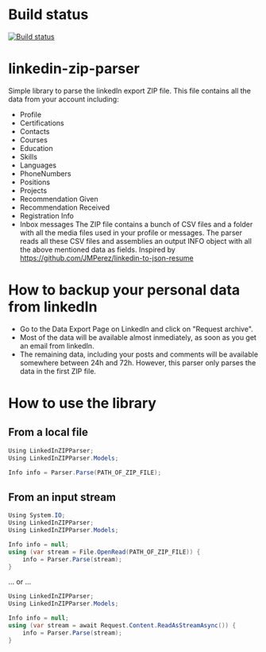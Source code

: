 # Build status
[![Build status](https://ci.appveyor.com/api/projects/status/wtxhmtu93xca6i1c/branch/master?svg=true)](https://ci.appveyor.com/project/remixed2/linkedin-zip-parser/branch/master)


# linkedin-zip-parser
Simple library to parse the linkedIn export ZIP file. This file contains all the data from your account including:
- Profile
- Certifications
- Contacts
- Courses
- Education
- Skills
- Languages
- PhoneNumbers
- Positions
- Projects
- Recommendation Given
- Recommendation Received
- Registration Info
- Inbox messages
The ZIP file contains a bunch of CSV files and a folder with all the media files used in your profile or messages. The parser reads all these CSV files and assemblies an output INFO object with all the above mentioned data as fields. Inspired by https://github.com/JMPerez/linkedin-to-json-resume

# How to backup your personal data from linkedIn
- Go to the Data Export Page on LinkedIn and click on "Request archive".
- Most of the data will be available almost inmediately, as soon as you get an email from linkedIn.
- The remaining data, including your posts and comments will be available somewhere between 24h and 72h. However, this parser only parses the data in the first ZIP file.

# How to use the library
## From a local file
```csharp
Using LinkedInZIPParser;
Using LinkedInZIPParser.Models;

Info info = Parser.Parse(PATH_OF_ZIP_FILE);
```

## From an input stream
```csharp
Using System.IO;
Using LinkedInZIPParser;
Using LinkedInZIPParser.Models;

Info info = null;
using (var stream = File.OpenRead(PATH_OF_ZIP_FILE)) {
    info = Parser.Parse(stream);
}
```
... or ...
```csharp
Using LinkedInZIPParser;
Using LinkedInZIPParser.Models;

Info info = null;
using (var stream = await Request.Content.ReadAsStreamAsync()) {
    info = Parser.Parse(stream);
}
```

